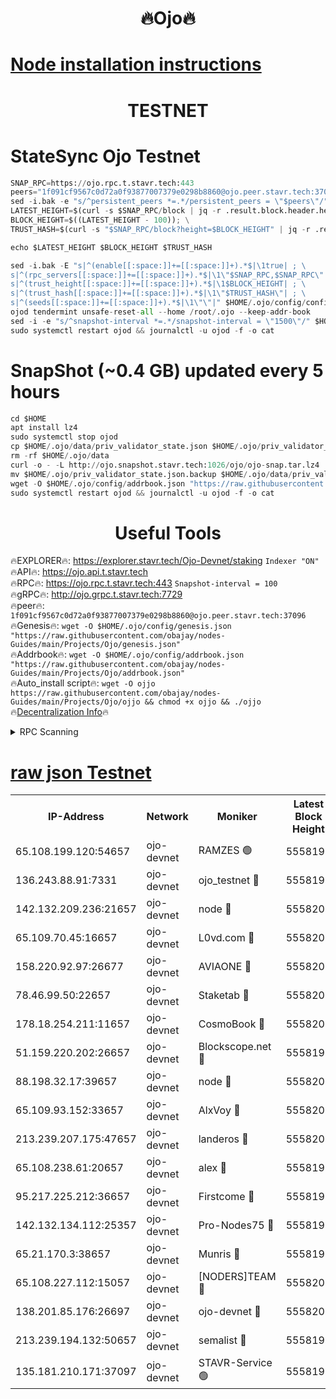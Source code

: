 <h1 align="center"> 🔥Ojo🔥</h1>

[Node installation instructions](https://github.com/obajay/nodes-Guides/tree/main/Projects/Ojo)
=

<h1 align="center"> TESTNET</h1>

# StateSync Ojo Testnet
```python
SNAP_RPC=https://ojo.rpc.t.stavr.tech:443
peers="1f091cf9567c0d72a0f93877007379e0298b8860@ojo.peer.stavr.tech:37096"
sed -i.bak -e "s/^persistent_peers *=.*/persistent_peers = \"$peers\"/" $HOME/.ojo/config/config.toml
LATEST_HEIGHT=$(curl -s $SNAP_RPC/block | jq -r .result.block.header.height); \
BLOCK_HEIGHT=$((LATEST_HEIGHT - 100)); \
TRUST_HASH=$(curl -s "$SNAP_RPC/block?height=$BLOCK_HEIGHT" | jq -r .result.block_id.hash)

echo $LATEST_HEIGHT $BLOCK_HEIGHT $TRUST_HASH

sed -i.bak -E "s|^(enable[[:space:]]+=[[:space:]]+).*$|\1true| ; \
s|^(rpc_servers[[:space:]]+=[[:space:]]+).*$|\1\"$SNAP_RPC,$SNAP_RPC\"| ; \
s|^(trust_height[[:space:]]+=[[:space:]]+).*$|\1$BLOCK_HEIGHT| ; \
s|^(trust_hash[[:space:]]+=[[:space:]]+).*$|\1\"$TRUST_HASH\"| ; \
s|^(seeds[[:space:]]+=[[:space:]]+).*$|\1\"\"|" $HOME/.ojo/config/config.toml
ojod tendermint unsafe-reset-all --home /root/.ojo --keep-addr-book
sed -i -e "s/^snapshot-interval *=.*/snapshot-interval = \"1500\"/" $HOME/.ojo/config/app.toml
sudo systemctl restart ojod && journalctl -u ojod -f -o cat
```
# SnapShot (~0.4 GB) updated every 5 hours
```python
cd $HOME
apt install lz4
sudo systemctl stop ojod
cp $HOME/.ojo/data/priv_validator_state.json $HOME/.ojo/priv_validator_state.json.backup
rm -rf $HOME/.ojo/data
curl -o - -L http://ojo.snapshot.stavr.tech:1026/ojo/ojo-snap.tar.lz4 | lz4 -c -d - | tar -x -C $HOME/.ojo --strip-components 2
mv $HOME/.ojo/priv_validator_state.json.backup $HOME/.ojo/data/priv_validator_state.json
wget -O $HOME/.ojo/config/addrbook.json "https://raw.githubusercontent.com/obajay/nodes-Guides/main/Projects/Ojo/addrbook.json"
sudo systemctl restart ojod && journalctl -u ojod -f -o cat
```
 <h1 align="center"> Useful Tools</h1>

🔥EXPLORER🔥:        https://explorer.stavr.tech/Ojo-Devnet/staking        `Indexer "ON"` \
🔥API🔥:                     https://ojo.api.t.stavr.tech \
🔥RPC🔥:                    https://ojo.rpc.t.stavr.tech:443              `Snapshot-interval = 100` \
🔥gRPC🔥:                  http://ojo.grpc.t.stavr.tech:7729 \
🔥peer🔥:                   `1f091cf9567c0d72a0f93877007379e0298b8860@ojo.peer.stavr.tech:37096` \
🔥Genesis🔥:    ```wget -O $HOME/.ojo/config/genesis.json "https://raw.githubusercontent.com/obajay/nodes-Guides/main/Projects/Ojo/genesis.json"``` \
🔥Addrbook🔥:    ```wget -O $HOME/.ojo/config/addrbook.json "https://raw.githubusercontent.com/obajay/nodes-Guides/main/Projects/Ojo/addrbook.json"``` \
🔥Auto_install script🔥: ```wget -O ojjo https://raw.githubusercontent.com/obajay/nodes-Guides/main/Projects/Ojo/ojjo && chmod +x ojjo && ./ojjo``` \
🔥[Decentralization Info](https://github.com/obajay/StateSync-snapshots/tree/main/Projects/Ojo/Decentralization)🔥



<details>
<summary>RPC Scanning</summary>

<h2 align="center"> We scan nodes in real time every 4 hours. And we provide the final result of RPC endpoints.
We cannot influence the operation of these nodes in any way. </h2>


```python
If Voting Power is higher than 0 --> then the Node is a validator of the network and may be subject to attack and be a potential threat to the chain.
```
```python
We marked such validators with a red symbol
```

</details>

[raw json Testnet](https://rpc-check.ojot.stavr.tech/ojot/rpc-ojot-result.json)
=


<table><tr><th>IP-Address</th><th>Network</th><th>Moniker</th><th>Latest Block Height</th><th>Earliest Block Height</th><th>Catching Up</th><th>Tx Index</th><th>Voting Power</th><th>Scan Time</th></tr><tr><td>65.108.199.120:54657</td><td>ojo-devnet</td><td>RAMZES 🟢</td><td>5558197</td><td>306156</td><td>False</td><td>on</td><td>0</td><td>2024-02-22T16:00:07.400108065UTC</td></tr><tr><td>136.243.88.91:7331</td><td>ojo-devnet</td><td>ojo_testnet 🔴</td><td>5558199</td><td>308845</td><td>False</td><td>on</td><td>1000</td><td>2024-02-22T16:00:17.561661499UTC</td></tr><tr><td>142.132.209.236:21657</td><td>ojo-devnet</td><td>node 🔴</td><td>5558201</td><td>350001</td><td>False</td><td>on</td><td>1999</td><td>2024-02-22T16:00:31.149074158UTC</td></tr><tr><td>65.109.70.45:16657</td><td>ojo-devnet</td><td>L0vd.com 🔴</td><td>5558203</td><td>695918</td><td>False</td><td>off</td><td>998</td><td>2024-02-22T16:00:39.351037903UTC</td></tr><tr><td>158.220.92.97:26677</td><td>ojo-devnet</td><td>AVIAONE 🔴</td><td>5558200</td><td>2754001</td><td>False</td><td>on</td><td>19926</td><td>2024-02-22T16:00:26.027111078UTC</td></tr><tr><td>78.46.99.50:22657</td><td>ojo-devnet</td><td>Staketab 🔴</td><td>5558203</td><td>4254801</td><td>False</td><td>on</td><td>1276</td><td>2024-02-22T16:00:39.611630304UTC</td></tr><tr><td>178.18.254.211:11657</td><td>ojo-devnet</td><td>CosmoBook 🔴</td><td>5558202</td><td>4392001</td><td>False</td><td>off</td><td>1047</td><td>2024-02-22T16:00:33.533287773UTC</td></tr><tr><td>51.159.220.202:26657</td><td>ojo-devnet</td><td>Blockscope.net 🔴</td><td>5558197</td><td>4425001</td><td>False</td><td>on</td><td>1943</td><td>2024-02-22T16:00:06.605718291UTC</td></tr><tr><td>88.198.32.17:39657</td><td>ojo-devnet</td><td>node 🔴</td><td>5558202</td><td>4710001</td><td>False</td><td>on</td><td>98827</td><td>2024-02-22T16:00:33.801605500UTC</td></tr><tr><td>65.109.93.152:33657</td><td>ojo-devnet</td><td>AlxVoy 🔴</td><td>5558201</td><td>4943001</td><td>False</td><td>on</td><td>4491415</td><td>2024-02-22T16:00:30.851482115UTC</td></tr><tr><td>213.239.207.175:47657</td><td>ojo-devnet</td><td>landeros 🔴</td><td>5558200</td><td>4967924</td><td>False</td><td>off</td><td>11083</td><td>2024-02-22T16:00:26.320488026UTC</td></tr><tr><td>65.108.238.61:20657</td><td>ojo-devnet</td><td>alex 🔴</td><td>5558197</td><td>5131001</td><td>False</td><td>on</td><td>11359</td><td>2024-02-22T16:00:06.987023442UTC</td></tr><tr><td>95.217.225.212:36657</td><td>ojo-devnet</td><td>Firstcome 🔴</td><td>5558199</td><td>5251946</td><td>False</td><td>on</td><td>13566</td><td>2024-02-22T16:00:15.231922993UTC</td></tr><tr><td>142.132.134.112:25357</td><td>ojo-devnet</td><td>Pro-Nodes75 🔴</td><td>5558198</td><td>5458198</td><td>False</td><td>on</td><td>24651</td><td>2024-02-22T16:00:12.506530468UTC</td></tr><tr><td>65.21.170.3:38657</td><td>ojo-devnet</td><td>Munris 🔴</td><td>5558198</td><td>5458198</td><td>False</td><td>off</td><td>20123</td><td>2024-02-22T16:00:14.909874319UTC</td></tr><tr><td>65.108.227.112:15057</td><td>ojo-devnet</td><td>[NODERS]TEAM 🔴</td><td>5558203</td><td>5458203</td><td>False</td><td>off</td><td>9999</td><td>2024-02-22T16:00:38.610901186UTC</td></tr><tr><td>138.201.85.176:26697</td><td>ojo-devnet</td><td>ojo-devnet 🔴</td><td>5558203</td><td>5458203</td><td>False</td><td>on</td><td>1000024000</td><td>2024-02-22T16:00:38.975813747UTC</td></tr><tr><td>213.239.194.132:50657</td><td>ojo-devnet</td><td>semalist 🔴</td><td>5558197</td><td>5540522</td><td>False</td><td>on</td><td>21037</td><td>2024-02-22T16:00:07.646796564UTC</td></tr><tr><td>135.181.210.171:37097</td><td>ojo-devnet</td><td>STAVR-Service 🟢</td><td>5558198</td><td>5557101</td><td>False</td><td>on</td><td>0</td><td>2024-02-22T16:00:10.180825435UTC</td></tr></table>
